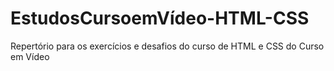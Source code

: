 # EstudosCursoemVídeo-HTML-CSS
 Repertório para os exercícios e desafios do curso de HTML e CSS do Curso em Vídeo
